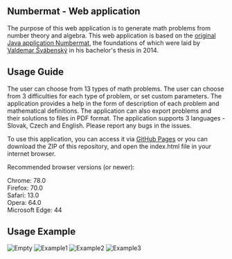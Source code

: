 ## Numbermat - Web application

The purpose of this web application is to generate math problems from number theory and algebra. This web application is based on the [original Java application Numbermat](https://github.com/svabensky/numbermat), the foundations of which were laid by [Valdemar Švábenský](https://elea.sk/valdemar/) in his bachelor's thesis in 2014.

## Usage Guide

The user can choose from 13 types of math problems. The user can choose from 3 difficulties for each type of problem, or set custom parameters. The application provides a help in the form of description of each problem and mathematical definitions. The application can also export problems and their solutions to files in PDF format. The application supports 3 languages - Slovak, Czech and English. Please report any bugs in the issues.

To use this application, you can access it via [GitHub Pages](https://xnaaru.github.io/Numbermat-WebApp/#en) or you can download the ZIP of this repository, and open the index.html file in your internet browser.

Recommended browser versions (or newer): 

Chrome: 78.0<br/>
Firefox: 70.0<br/>
Safari: 13.0<br/>
Opera: 64.0<br/>
Microsoft Edge: 44

## Usage Example

![Empty](readme_images/emptyUI.png)
![Example1](readme_images/exampleUsage1.png)
![Example2](readme_images/exampleUsage2.png)
![Example3](readme_images/exampleUsage3.png)
